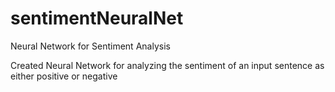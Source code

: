 # sentimentNeuralNet
Neural Network for Sentiment Analysis

Created Neural Network for analyzing the sentiment of an input sentence as either positive or negative
